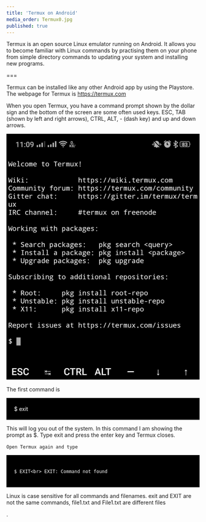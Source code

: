 ```yaml
---
title: 'Termux on Android'
media_order: Termux0.jpg
published: true
---
```


<p>Termux is an open source Linux emulator running on Android. It allows you to become familiar with Linux commands by practising them on your phone from simple directory commands to updating your system and installing new programs.</p>
===

<p>
    Termux can be installed like any other Android app by using the Playstore. The webpage for Termux is <a href="https://termux.com">https://termux.com</a></p>


</p>
<p>When you open Termux, you have a command prompt shown by the dollar sign and the bottom of the screen are some often used keys. ESC, TAB (shown by left and right arrows), CTRL, ALT, - (dash key) and up and down arrows.</p>


![](Termux0.jpg)

<p>The first command is<br>

</p>
<div style="background-color:black;color:white;padding:20px;">$ exit</div>
<p></p>

<p>This will log you out of the system. In this command I am showing the prompt as $. Type exit and press the enter key and Termux closes.</p>
<p>

    Open Termux again and type
</p>
<div style="background-color:black;color:white;padding:20px;">

    $ EXIT<br> EXIT: Command not found
</div>

<p></p>


<p>
    Linux is case sensitive for all commands and filenames. exit and EXIT are not the same commands, file1.txt and File1.txt are different files</p>
.